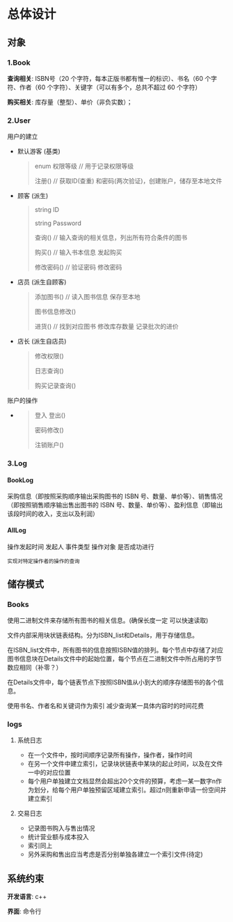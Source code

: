 # 总体设计

## 对象

### 1.Book

**查询相关**: 
ISBN号（20 个字符，每本正版书都有惟一的标识）、书名（60 个字符、作者（60 个字符）、关键字（可以有多个，总共不超过 60 个字符）

**购买相关**: 
库存量（整型）、单价（非负实数）；

### 2.User

用户的建立


- 默认游客 (基类)
  > enum 权限等级 // 用于记录权限等级
  >
  > 注册() // 获取ID(查重) 和密码(两次验证)，创建账户，储存至本地文件
- 顾客 (派生)
  > string ID
  >
  > string Password
  >
  > 查询() // 输入查询的相关信息，列出所有符合条件的图书
  >
  > 购买() // 输入书本信息 发起购买
  >
  > 修改密码() // 验证密码 修改密码
- 店员 (派生自顾客)
  > 添加图书() // 读入图书信息 保存至本地
  > 
  > 图书信息修改()
  > 
  > 进货() // 找到对应图书 修改库存数量 记录批次的进价
- 店长 (派生自店员)
  > 修改权限()
  >
  > 日志查询()
  >
  > 购买记录查询()


账户的操作

- 
    > 登入 登出()
    > 
    > 密码修改()
    >
    > 注销账户()
    > 

### 3.Log


#### BookLog

采购信息（即按照采购顺序输出采购图书的 ISBN 号、数量、单价等）、销售情况（即按照销售顺序输出售出图书的 ISBN 号、数量、单价等）、盈利信息（即输出该段时间的收入，支出以及利润）

#### AllLog

操作发起时间 发起人 事件类型 操作对象 是否成功进行

    实现对特定操作者的操作的查询

## 储存模式

### Books

使用二进制文件来存储所有图书的相关信息。(确保长度一定 可以快速读取)

文件内部采用块状链表结构。分为ISBN_list和Details，用于存储信息。

在ISBN_list文件中，所有图书的信息按照ISBN值的排列。每个节点中存储了对应图书信息块在Details文件中的起始位置，每个节点在二进制文件中所占用的字节数应相同（补零？）

在Details文件中，每个链表节点下按照ISBN值从小到大的顺序存储图书的各个信息。

使用书名、作者名和关键词作为索引 减少查询某一具体内容时的时间花费

### logs

1. 系统日志

    - 在一个文件中，按时间顺序记录所有操作，操作者，操作时间
    - 在另一个文件中建立索引，记录块状链表中某块的起止时间，以及在文件一中的对应位置
    - 每个用户单独建立文档显然会超出20个文件的预算，考虑一某一数字n作为划分，给每个用户单独预留区域建立索引。超过n则重新申请一份空间并建立索引

2. 交易日志

    - 记录图书购入与售出情况
    - 统计营业额与成本投入
    - 索引同上
    - 另外采购和售出应当考虑是否分别单独各建立一个索引文件(待定)

## 系统约束

**开发语言**: c++

**界面**: 命令行